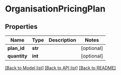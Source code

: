 # OrganisationPricingPlan

## Properties
Name | Type | Description | Notes
------------ | ------------- | ------------- | -------------
**plan_id** | **str** |  | [optional] 
**quantity** | **int** |  | [optional] 

[[Back to Model list]](../README.md#documentation-for-models) [[Back to API list]](../README.md#documentation-for-api-endpoints) [[Back to README]](../README.md)


